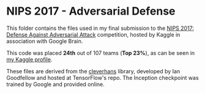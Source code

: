 # NIPS 2017 - Adversarial Defense

This folder contains the files used in my final submission to the [NIPS 2017: Defense Against Adversarial Attack](https://www.kaggle.com/c/nips-2017-defense-against-adversarial-attack) competition, hosted by Kaggle in association with Google Brain.

This code was placed **24th** out of 107 teams (**Top 23%**), as can be seen in [my Kaggle profile](https://www.kaggle.com/rafaelmm/competitions).

These files are derived from the [cleverhans](https://github.com/tensorflow/cleverhans) library, developed by Ian Goodfellow and hosted at TensorFlow's repo. The Inception checkpoint was trained by Google and provided online.
